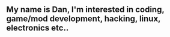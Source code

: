 ## My name is Dan, I'm interested in coding, game/mod development, hacking, linux, electronics etc..
